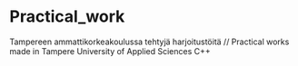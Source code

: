 # Practical_work
Tampereen ammattikorkeakoulussa tehtyjä harjoitustöitä // Practical works made in Tampere University of Applied Sciences
C++
